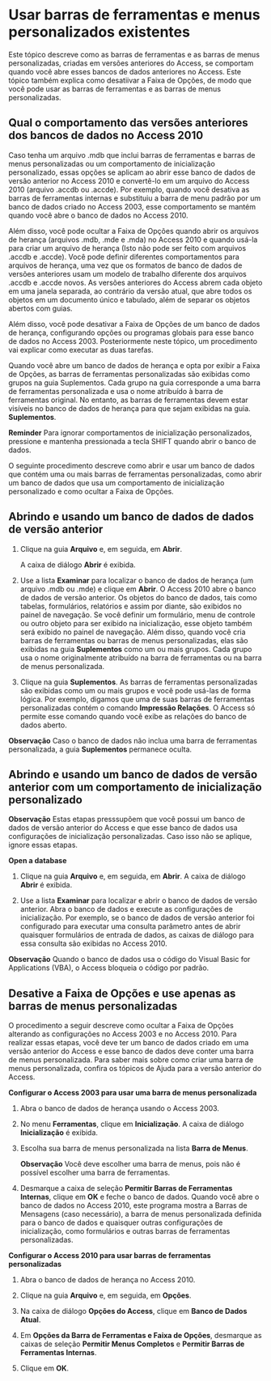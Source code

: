 
# Usar barras de ferramentas e menus personalizados existentes

Este tópico descreve como as barras de ferramentas e as barras de menus personalizadas, criadas em versões anteriores do Access, se comportam quando você abre esses bancos de dados anteriores no Access. Este tópico também explica como desatiivar a Faixa de Opções, de modo que você pode usar as barras de ferramentas e as barras de menus personalizadas.


## Qual o comportamento das versões anteriores dos bancos de dados no Access 2010

Caso tenha um arquivo .mdb que inclui barras de ferramentas e barras de menus personalizadas ou um comportamento de inicialização personalizado, essas opções se aplicam ao abrir esse banco de dados de versão anterior no Access 2010 e convertê-lo em um arquivo do Access 2010 (arquivo .accdb ou .accde). Por exemplo, quando você desativa as barras de ferramentas internas e substituiu a barra de menu padrão por um banco de dados criado no Access 2003, esse comportamento se mantém quando você abre o banco de dados no Access 2010.

Além disso, você pode ocultar a Faixa de Opções quando abrir os arquivos de herança (arquivos .mdb, .mde e .mda) no Access 2010 e quando usá-la para criar um arquivo de herança (Isto não pode ser feito com arquivos .accdb e .accde). Você pode definir diferentes comportamentos para arquivos de herança, uma vez que os formatos de banco de dados de versões anteriores usam um modelo de trabalho diferente dos arquivos .accdb e .accde novos. As versões anteriores do Access abrem cada objeto em uma janela separada, ao contrário da versão atual, que abre todos os objetos em um documento único e tabulado, além de separar os objetos abertos com guias.

Além disso, você pode desativar a Faixa de Opções de um banco de dados de herança, configurando opções ou programas globais para esse banco de dados no Access 2003. Posteriormente neste tópico, um procedimento vai explicar como executar as duas tarefas.

Quando você abre um banco de dados de herança e opta por exibir a Faixa de Opções, as barras de ferramentas personalizadas são exibidas como grupos na guia Suplementos. Cada grupo na guia corresponde a uma barra de ferramentas personalizada e usa o nome atribuído à barra de ferramentas original. No entanto, as barras de ferramentas devem estar visíveis no banco de dados de herança para que sejam exibidas na guia. **Suplementos**.

 **Reminder** Para ignorar comportamentos de inicialização personalizados, pressione e mantenha pressionada a tecla SHIFT quando abrir o banco de dados.

O seguinte procedimento descreve como abrir e usar um banco de dados que contém uma ou mais barras de ferramentas personalizadas, como abrir um banco de dados que usa um comportamento de inicialização personalizado e como ocultar a Faixa de Opções.


## Abrindo e usando um banco de dados de dados de versão anterior


1. Clique na guia  **Arquivo** e, em seguida, em **Abrir**.
    
    A caixa de diálogo  **Abrir** é exibida.
    
2. Use a lista  **Examinar** para localizar o banco de dados de herança (um arquivo .mdb ou .mde) e clique em **Abrir**. O Access 2010 abre o banco de dados de versão anterior. Os objetos do banco de dados, tais como tabelas, formulários, relatórios e assim por diante, são exibidos no painel de navegação. Se você definir um formulário, menu de controle ou outro objeto para ser exibido na inicialização, esse objeto também será exibido no painel de navegação. Além disso, quando você cria barras de ferramentas ou barras de menus personalizadas, elas são exibidas na guia  **Suplementos** como um ou mais grupos. Cada grupo usa o nome originalmente atribuído na barra de ferramentas ou na barra de menus personalizada.
    
3. Clique na guia  **Suplementos**. As barras de ferramentas personalizadas são exibidas como um ou mais grupos e você pode usá-las de forma lógica. Por exemplo, digamos que uma de suas barras de ferramentas personalizadas contém o comando  **Impressão Relações**. O Access só permite esse comando quando você exibe as relações do banco de dados aberto.
    

 **Observação**  Caso o banco de dados não inclua uma barra de ferramentas personalizada, a guia  **Suplementos** permanece oculta.


## Abrindo e usando um banco de dados de versão anterior com um comportamento de inicialização personalizado


 **Observação**  Estas etapas presssupõem que você possui um banco de dados de versão anterior do Access e que esse banco de dados usa configurações de inicialização personalizadas. Caso isso não se aplique, ignore essas etapas.

 **Open a database**


1. Clique na guia  **Arquivo** e, em seguida, em **Abrir**. A caixa de diálogo  **Abrir** é exibida.
    
2. Use a lista  **Examinar** para localizar e abrir o banco de dados de versão anterior. Abra o banco de dados e execute as configurações de inicialização. Por exemplo, se o banco de dados de versão anterior foi configurado para executar uma consulta parâmetro antes de abrir quaisquer formulários de entrada de dados, as caixas de diálogo para essa consulta são exibidas no Access 2010.
    

 **Observação**  Quando o banco de dados usa o código do Visual Basic for Applications (VBA), o Access bloqueia o código por padrão.


## Desative a Faixa de Opções e use apenas as barras de menus personalizadas

O procedimento a seguir descreve como ocultar a Faixa de Opções alterando as configurações no Access 2003 e no Access 2010. Para realizar essas etapas, você deve ter um banco de dados criado em uma versão anterior do Access e esse banco de dados deve conter uma barra de menus personalizada. Para saber mais sobre como criar uma barra de menus personalizada, confira os tópicos de Ajuda para a versão anterior do Access.

 **Configurar o Access 2003 para usar uma barra de menus personalizada**


1. Abra o banco de dados de herança usando o Access 2003.
    
2. No menu  **Ferramentas**, clique em  **Inicialização**. A caixa de diálogo  **Inicialização** é exibida.
    
3. Escolha sua barra de menus personalizada na lista  **Barra de Menus**.
    
     **Observação**  Você deve escolher uma barra de menus, pois não é possível escolher uma barra de ferramentas.
4. Desmarque a caixa de seleção  **Permitir Barras de Ferramentas Internas**, clique em  **OK** e feche o banco de dados. Quando você abre o banco de dados no Access 2010, este programa mostra a Barras de Mensagens (caso necessário), a barra de menus personalizada definida para o banco de dados e quaisquer outras configurações de inicialização, como formulários e outras barras de ferramentas personalizadas.
    
 **Configurar o Access 2010 para usar barras de ferramentas personalizadas**


1. Abra o banco de dados de herança no Access 2010.
    
2. Clique na guia  **Arquivo** e, em seguida, em **Opções**.
    
3. Na caixa de diálogo  **Opções do Access**, clique em  **Banco de Dados Atual**.
    
4. Em  **Opções da Barra de Ferramentas e Faixa de Opções**, desmarque as caixas de seleção  **Permitir Menus Completos** e **Permitir Barras de Ferramentas Internas**.
    
5. Clique em  **OK**.
    
